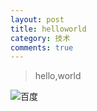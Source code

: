 ```yaml
---
layout: post
title: helloworld
category: 技术
comments: true
---
```


>hello,world


![百度](https://ss0.bdstatic.com/5aV1bjqh_Q23odCf/static/superman/img/logo/bd_logo1_31bdc765.png)